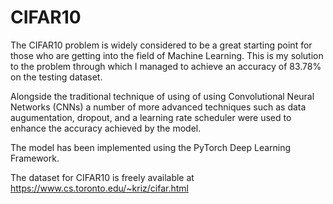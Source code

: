 # CIFAR10

The CIFAR10 problem is widely considered to be a great starting point for those who are getting into the field of Machine Learning. This is my solution to the problem through which I managed to achieve an accuracy of 83.78% on the testing dataset.

Alongside the traditional technique of using of using Convolutional Neural Networks (CNNs) a number of more advanced techniques such as data augumentation, dropout, and a learning rate scheduler were used to enhance the accuracy achieved by the model.

The model has been implemented using the PyTorch Deep Learning Framework.

The dataset for CIFAR10 is freely available at https://www.cs.toronto.edu/~kriz/cifar.html
